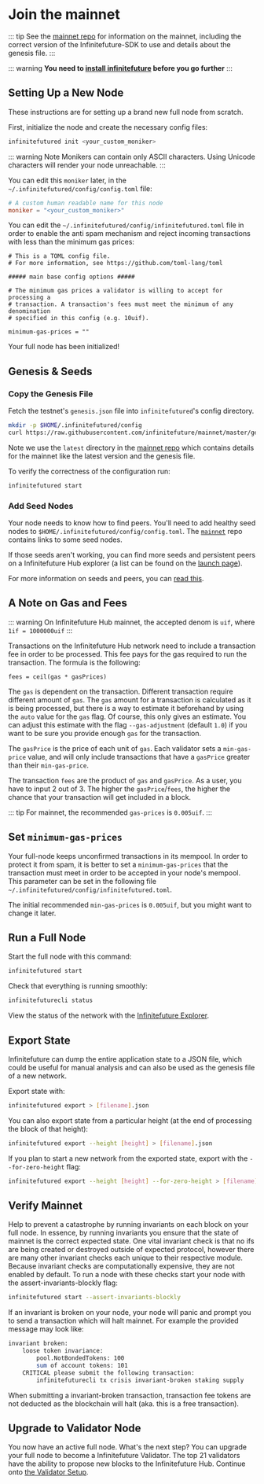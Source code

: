 # Join the mainnet

::: tip 
See the [mainnet repo](https://github.com/infinitefuturechain/mainnet) for
information on the mainnet, including the correct version
of the Infinitefuture-SDK to use and details about the genesis file.
:::

::: warning
**You need to [install infinitefuture](./installation.md) before you go further**
:::

## Setting Up a New Node

These instructions are for setting up a brand new full node from scratch.

First, initialize the node and create the necessary config files:

```bash
infinitefutured init <your_custom_moniker>
```

::: warning Note
Monikers can contain only ASCII characters. Using Unicode characters will render your node unreachable.
:::

You can edit this `moniker` later, in the `~/.infinitefutured/config/config.toml` file:

```toml
# A custom human readable name for this node
moniker = "<your_custom_moniker>"
```

You can edit the `~/.infinitefutured/config/infinitefutured.toml` file in order to enable the anti spam mechanism and reject incoming transactions with less than the minimum gas prices:

```
# This is a TOML config file.
# For more information, see https://github.com/toml-lang/toml

##### main base config options #####

# The minimum gas prices a validator is willing to accept for processing a
# transaction. A transaction's fees must meet the minimum of any denomination
# specified in this config (e.g. 10uif).

minimum-gas-prices = ""
```

Your full node has been initialized! 

## Genesis & Seeds

### Copy the Genesis File

Fetch the testnet's `genesis.json` file into `infinitefutured`'s config directory.

```bash
mkdir -p $HOME/.infinitefutured/config
curl https://raw.githubusercontent.com/infinitefuture/mainnet/master/genesis.json > $HOME/.infinitefutured/config/genesis.json
```

Note we use the `latest` directory in the [mainnet repo](https://github.com/infinitefuturechain/mainnet) which contains details for the mainnet like the latest version and the genesis file. 

To verify the correctness of the configuration run:

```bash
infinitefutured start
```

### Add Seed Nodes

Your node needs to know how to find peers. You'll need to add healthy seed nodes to `$HOME/.infinitefutured/config/config.toml`. The [`mainnet`](https://github.com/infinitefuturechain/mainnet) repo contains links to some seed nodes.

If those seeds aren't working, you can find more seeds and persistent peers on a Infinitefuture Hub explorer (a list can be found on the [launch page](https://explorer.infinitefuture.top)). 

For more information on seeds and peers, you can [read this](https://github.com/tendermint/tendermint/blob/develop/docs/tendermint-core/using-tendermint.md#peers).

## A Note on Gas and Fees

::: warning
On Infinitefuture Hub mainnet, the accepted denom is `uif`, where `1if = 1000000uif`
:::

Transactions on the Infinitefuture Hub network need to include a transaction fee in order to be processed. This fee pays for the gas required to run the transaction. The formula is the following:

```
fees = ceil(gas * gasPrices)
```

The `gas` is dependent on the transaction. Different transaction require different amount of `gas`. The `gas` amount for a transaction is calculated as it is being processed, but there is a way to estimate it beforehand by using the `auto` value for the `gas` flag. Of course, this only gives an estimate. You can adjust this estimate with the flag `--gas-adjustment` (default `1.0`) if you want to be sure you provide enough `gas` for the transaction. 

The `gasPrice` is the price of each unit of `gas`. Each validator sets a `min-gas-price` value, and will only include transactions that have a `gasPrice` greater than their `min-gas-price`. 

The transaction `fees` are the product of `gas` and `gasPrice`. As a user, you have to input 2 out of 3. The higher the `gasPrice`/`fees`, the higher the chance that your transaction will get included in a block. 

::: tip
For mainnet, the recommended `gas-prices` is `0.005uif`. 
::: 

## Set `minimum-gas-prices`

Your full-node keeps unconfirmed transactions in its mempool. In order to protect it from spam, it is better to set a `minimum-gas-prices` that the transaction must meet in order to be accepted in your node's mempool. This parameter can be set in the following file `~/.infinitefutured/config/infinitefutured.toml`.

The initial recommended `min-gas-prices` is `0.005uif`, but you might want to change it later. 

## Run a Full Node

Start the full node with this command:

```bash
infinitefutured start
```

Check that everything is running smoothly:

```bash
infinitefuturecli status
```

View the status of the network with the [Infinitefuture Explorer](https://explorer.infinitefuture.top). 

## Export State

Infinitefuture can dump the entire application state to a JSON file, which could be useful for manual analysis and can also be used as the genesis file of a new network.

Export state with:

```bash
infinitefutured export > [filename].json
```

You can also export state from a particular height (at the end of processing the block of that height):

```bash
infinitefutured export --height [height] > [filename].json
```

If you plan to start a new network from the exported state, export with the `--for-zero-height` flag:

```bash
infinitefutured export --height [height] --for-zero-height > [filename].json
```

## Verify Mainnet 

Help to prevent a catastrophe by running invariants on each block on your full
node. In essence, by running invariants you ensure that the state of mainnet is
the correct expected state. One vital invariant check is that no ifs are
being created or destroyed outside of expected protocol, however there are many
other invariant checks each unique to their respective module. Because invariant checks 
are computationally expensive, they are not enabled by default. To run a node with 
these checks start your node with the assert-invariants-blockly flag:

```bash
infinitefutured start --assert-invariants-blockly
```

If an invariant is broken on your node, your node will panic and prompt you to send
a transaction which will halt mainnet. For example the provided message may look like: 

```bash
invariant broken:
    loose token invariance:
        pool.NotBondedTokens: 100
        sum of account tokens: 101
    CRITICAL please submit the following transaction:
        infinitefuturecli tx crisis invariant-broken staking supply

```

When submitting a invariant-broken transaction, transaction fee tokens are not
deducted as the blockchain will halt (aka. this is a free transaction). 

## Upgrade to Validator Node

You now have an active full node. What's the next step? You can upgrade your full node to become a Infinitefuture Validator. The top 21 validators have the ability to propose new blocks to the Infinitefuture Hub. Continue onto [the Validator Setup](./validators/validator-setup.md).
